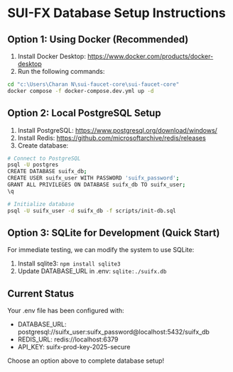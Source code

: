 # SUI-FX Database Setup Instructions

## Option 1: Using Docker (Recommended)

1. Install Docker Desktop: https://www.docker.com/products/docker-desktop
2. Run the following commands:

```bash
cd "c:\Users\Charan N\sui-faucet-core\sui-faucet-core"
docker compose -f docker-compose.dev.yml up -d
```

## Option 2: Local PostgreSQL Setup

1. Install PostgreSQL: https://www.postgresql.org/download/windows/
2. Install Redis: https://github.com/microsoftarchive/redis/releases
3. Create database:

```bash
# Connect to PostgreSQL
psql -U postgres
CREATE DATABASE suifx_db;
CREATE USER suifx_user WITH PASSWORD 'suifx_password';
GRANT ALL PRIVILEGES ON DATABASE suifx_db TO suifx_user;
\q

# Initialize database
psql -U suifx_user -d suifx_db -f scripts/init-db.sql
```

## Option 3: SQLite for Development (Quick Start)

For immediate testing, we can modify the system to use SQLite:

1. Install sqlite3: `npm install sqlite3`
2. Update DATABASE_URL in .env: `sqlite:./suifx.db`

## Current Status

Your .env file has been configured with:
- DATABASE_URL: postgresql://suifx_user:suifx_password@localhost:5432/suifx_db
- REDIS_URL: redis://localhost:6379
- API_KEY: suifx-prod-key-2025-secure

Choose an option above to complete database setup!
